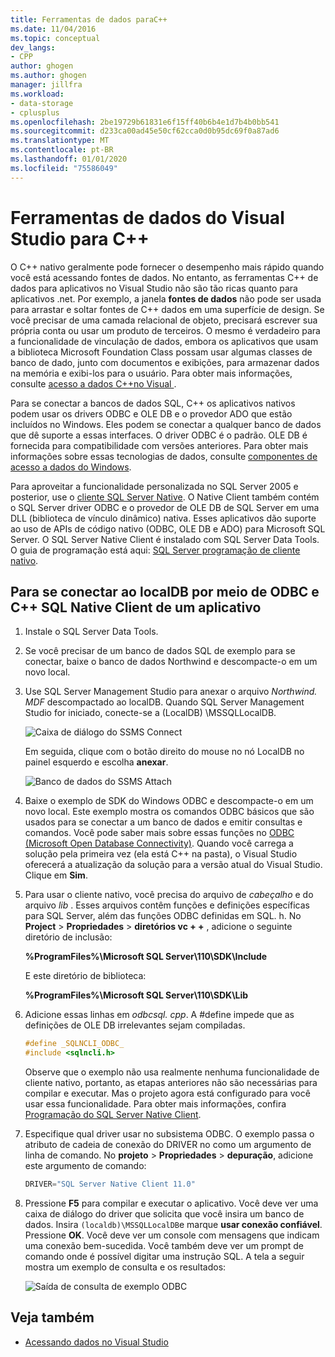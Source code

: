 ```yaml
---
title: Ferramentas de dados paraC++
ms.date: 11/04/2016
ms.topic: conceptual
dev_langs:
- CPP
author: ghogen
ms.author: ghogen
manager: jillfra
ms.workload:
- data-storage
- cplusplus
ms.openlocfilehash: 2be19729b61831e6f15ff40b6b4e1d7b4b0bb541
ms.sourcegitcommit: d233ca00ad45e50cf62cca0d0b95dc69f0a87ad6
ms.translationtype: MT
ms.contentlocale: pt-BR
ms.lasthandoff: 01/01/2020
ms.locfileid: "75586049"
---
```

# <a name="visual-studio-data-tools-for-c"></a>Ferramentas de dados do Visual Studio para C++

O C++ nativo geralmente pode fornecer o desempenho mais rápido quando você está acessando fontes de dados. No entanto, as ferramentas C++ de dados para aplicativos no Visual Studio não são tão ricas quanto para aplicativos .net. Por exemplo, a janela **fontes de dados** não pode ser usada para arrastar e soltar fontes de C++ dados em uma superfície de design. Se você precisar de uma camada relacional de objeto, precisará escrever sua própria conta ou usar um produto de terceiros. O mesmo é verdadeiro para a funcionalidade de vinculação de dados, embora os aplicativos que usam a biblioteca Microsoft Foundation Class possam usar algumas classes de banco de dado, junto com documentos e exibições, para armazenar dados na memória e exibi-los para o usuário. Para obter mais informações, consulte [acesso a dados C++no Visual ](/cpp/data/data-access-in-cpp).

Para se conectar a bancos de dados SQL, C++ os aplicativos nativos podem usar os drivers ODBC e OLE DB e o provedor ADO que estão incluídos no Windows. Eles podem se conectar a qualquer banco de dados que dê suporte a essas interfaces. O driver ODBC é o padrão. OLE DB é fornecida para compatibilidade com versões anteriores. Para obter mais informações sobre essas tecnologias de dados, consulte [componentes de acesso a dados do Windows](/previous-versions/windows/desktop/ms692897(v=vs.85)).

Para aproveitar a funcionalidade personalizada no SQL Server 2005 e posterior, use o [cliente SQL Server Native](/sql/relational-databases/native-client/sql-server-native-client). O Native Client também contém o SQL Server driver ODBC e o provedor de OLE DB de SQL Server em uma DLL (biblioteca de vínculo dinâmico) nativa. Esses aplicativos dão suporte ao uso de APIs de código nativo (ODBC, OLE DB e ADO) para Microsoft SQL Server. O SQL Server Native Client é instalado com SQL Server Data Tools. O guia de programação está aqui: [SQL Server programação de cliente nativo](/sql/relational-databases/native-client/sql-server-native-client-programming).

## <a name="to-connect-to-localdb-through-odbc-and-sql-native-client-from-a-c-application"></a>Para se conectar ao localDB por meio de ODBC e C++ SQL Native Client de um aplicativo

1. Instale o SQL Server Data Tools.

2. Se você precisar de um banco de dados SQL de exemplo para se conectar, baixe o banco de dados Northwind e descompacte-o em um novo local.

3. Use SQL Server Management Studio para anexar o arquivo *Northwind. MDF* descompactado ao localDB. Quando SQL Server Management Studio for iniciado, conecte-se a (LocalDB) \MSSQLLocalDB.

   ![Caixa de diálogo do SSMS Connect](../data-tools/media/raddata-ssms-connect-dialog.png)

   Em seguida, clique com o botão direito do mouse no nó LocalDB no painel esquerdo e escolha **anexar**.

   ![Banco de dados do SSMS Attach](../data-tools/media/raddata-ssms-attach-database.png)

4. Baixe o exemplo de SDK do Windows ODBC e descompacte-o em um novo local. Este exemplo mostra os comandos ODBC básicos que são usados para se conectar a um banco de dados e emitir consultas e comandos. Você pode saber mais sobre essas funções no [ODBC (Microsoft Open Database Connectivity)](/sql/odbc/microsoft-open-database-connectivity-odbc). Quando você carrega a solução pela primeira vez (ela está C++ na pasta), o Visual Studio oferecerá a atualização da solução para a versão atual do Visual Studio. Clique em **Sim**.

5. Para usar o cliente nativo, você precisa do arquivo de *cabeçalho* e do arquivo *lib* . Esses arquivos contêm funções e definições específicas para SQL Server, além das funções ODBC definidas em SQL. h. No **Project** > **Propriedades** > **diretórios vc + +** , adicione o seguinte diretório de inclusão:

   **%ProgramFiles%\Microsoft SQL Server\110\SDK\Include**

   E este diretório de biblioteca:

   **%ProgramFiles%\Microsoft SQL Server\110\SDK\Lib**

6. Adicione essas linhas em *odbcsql. cpp*. A #define impede que as definições de OLE DB irrelevantes sejam compiladas.

   ```cpp
   #define _SQLNCLI_ODBC_
   #include <sqlncli.h>
   ```

    Observe que o exemplo não usa realmente nenhuma funcionalidade de cliente nativo, portanto, as etapas anteriores não são necessárias para compilar e executar. Mas o projeto agora está configurado para você usar essa funcionalidade. Para obter mais informações, confira [Programação do SQL Server Native Client](/sql/relational-databases/native-client/sql-server-native-client).

7. Especifique qual driver usar no subsistema ODBC. O exemplo passa o atributo de cadeia de conexão do DRIVER no como um argumento de linha de comando. No **projeto** > **Propriedades** > **depuração**, adicione este argumento de comando:

   ```cpp
   DRIVER="SQL Server Native Client 11.0"
   ```

8. Pressione **F5** para compilar e executar o aplicativo. Você deve ver uma caixa de diálogo do driver que solicita que você insira um banco de dados. Insira `(localdb)\MSSQLLocalDB`e marque **usar conexão confiável**. Pressione **OK**. Você deve ver um console com mensagens que indicam uma conexão bem-sucedida. Você também deve ver um prompt de comando onde é possível digitar uma instrução SQL. A tela a seguir mostra um exemplo de consulta e os resultados:

   ![Saída de consulta de exemplo ODBC](../data-tools/media/raddata-odbc-sample-query-output.png)

## <a name="see-also"></a>Veja também

- [Acessando dados no Visual Studio](../data-tools/accessing-data-in-visual-studio.md)
